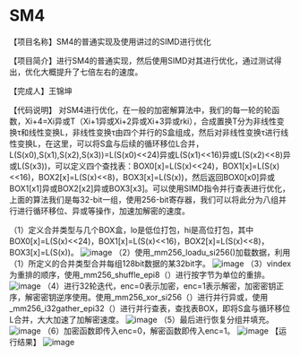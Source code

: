 # SM4
【项目名称】SM4的普通实现及使用讲过的SIMD进行优化

【项目简介】进行SM4的普通实现，然后使用SIMD对其进行优化，通过测试得出，优化大概提升了七倍左右的速度。

【完成人】王锦坤

【代码说明】
对SM4进行优化，在一般的加密解算法中，我们的每一轮的轮函数，Xi+4=Xi异或T（Xi+1异或Xi+2异或Xi+3异或rki），合成置换T分为非线性变换τ和线性变换L，非线性变换τ由四个并行的S盒组成，然后对非线性变换τ进行线性变换L，在这里，可以将S盒与后续的循环移位L合并，L(S(x0),S(x1),S(x2),S(x3))=L(S(x0)<<24)异或L(S(x1)<<16)异或L(S(x2)<<8)异或L(S(x3))，可以定义四个查找表：BOX0[x]=L(S(x)<<24)，BOX1[x]=L(S(x)<<16)，BOX2[x]=L(S(x)<<8)，BOX3[x]=L(S(x))，然后返回BOX0[x0]异或BOX1[x1]异或BOX2[x2]异或BOX3[x3]。可以使用SIMD指令并行查表进行优化，上面的算法我们是每32-bit一组，使用256-bit寄存器，我们可以将此分为八组并行进行循环移位、异或等操作，加速加解密的速度。

（1）定义合并类型与几个BOX盒，lo是低位打包，hi是高位打包，其中BOX0[x]=L(S(x)<<24)，BOX1[x]=L(S(x)<<16)，BOX2[x]=L(S(x)<<8)，BOX3[x]=L(S(x))。
![image](https://user-images.githubusercontent.com/105579212/180782976-3c9a510f-e439-4937-905e-839f0a099faa.png)
（2）使用_mm256_loadu_si256()加载数据，利用（1）所定义的合并类型合并每组128bit数据的某32bit字。
![image](https://user-images.githubusercontent.com/105579212/180782959-77e1975b-ccc1-498f-9a36-d02579ddab74.png)
（3）vindex为重排的顺序，使用_mm256_shuffle_epi8（）进行按字节为单位的重排。
![image](https://user-images.githubusercontent.com/105579212/180782943-bb1f0b7d-4481-4f0b-b180-e9d054859343.png)
（4）进行32轮迭代，enc=0表示加密，enc=1表示解密，加密密钥正序，解密密钥逆序使用。使用_mm256_xor_si256（）进行并行异或，使用_mm256_i32gather_epi32（）进行并行查表，查找表BOX，即将S盒与循环移位L合并，大大加速了加解密速度。
![image](https://user-images.githubusercontent.com/105579212/180782923-2f65ab80-3794-4627-9261-156de72a2be1.png)
（5）最后进行恢复分组并填充。
![image](https://user-images.githubusercontent.com/105579212/180782899-b40ab708-ffef-4188-84af-7dfb764bd8c0.png)
（6）加密函数即传入enc=0，解密函数即传入enc=1。
![image](https://user-images.githubusercontent.com/105579212/180782874-247d77fb-ebfb-4210-85e9-9ebba4e8ac82.png)
【运行结果】
![image](https://user-images.githubusercontent.com/105579212/180782383-e48c3db4-c0f4-432c-b20d-4957cb4f58c4.png)
